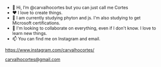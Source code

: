 - 👋 Hi, I’m @carvalhocortes but you can just call me Cortes
- ❤️ I love to create things.
- 🌱 I am currently studying phyton and js. I'm also studying to get Microsoft certifications.
- 💞️ I'm looking to collaborate on everything, even if I don't know. I love to learn new things.
- 📫 You can find me on Instagram and email. 

https://www.instagram.com/carvalhocortes/

carvalhocortes@gmail.com
